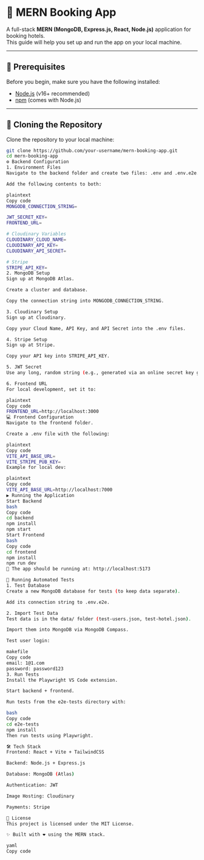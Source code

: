 # 🚀 MERN Booking App

A full-stack **MERN (MongoDB, Express.js, React, Node.js)** application for booking hotels.  
This guide will help you set up and run the app on your local machine.  

---

## 📌 Prerequisites
Before you begin, make sure you have the following installed:

- [Node.js](https://nodejs.org/) (v16+ recommended)  
- [npm](https://www.npmjs.com/) (comes with Node.js)  

---

## 📂 Cloning the Repository
Clone the repository to your local machine:

```bash
git clone https://github.com/your-username/mern-booking-app.git
cd mern-booking-app
⚙️ Backend Configuration
1. Environment Files
Navigate to the backend folder and create two files: .env and .env.e2e.

Add the following contents to both:

plaintext
Copy code
MONGODB_CONNECTION_STRING=

JWT_SECRET_KEY=
FRONTEND_URL=

# Cloudinary Variables
CLOUDINARY_CLOUD_NAME=
CLOUDINARY_API_KEY=
CLOUDINARY_API_SECRET=

# Stripe
STRIPE_API_KEY=
2. MongoDB Setup
Sign up at MongoDB Atlas.

Create a cluster and database.

Copy the connection string into MONGODB_CONNECTION_STRING.

3. Cloudinary Setup
Sign up at Cloudinary.

Copy your Cloud Name, API Key, and API Secret into the .env files.

4. Stripe Setup
Sign up at Stripe.

Copy your API key into STRIPE_API_KEY.

5. JWT Secret
Use any long, random string (e.g., generated via an online secret key generator).

6. Frontend URL
For local development, set it to:

plaintext
Copy code
FRONTEND_URL=http://localhost:3000
💻 Frontend Configuration
Navigate to the frontend folder.

Create a .env file with the following:

plaintext
Copy code
VITE_API_BASE_URL=
VITE_STRIPE_PUB_KEY=
Example for local dev:

plaintext
Copy code
VITE_API_BASE_URL=http://localhost:7000
▶️ Running the Application
Start Backend
bash
Copy code
cd backend
npm install
npm start
Start Frontend
bash
Copy code
cd frontend
npm install
npm run dev
🔗 The app should be running at: http://localhost:5173

🧪 Running Automated Tests
1. Test Database
Create a new MongoDB database for tests (to keep data separate).

Add its connection string to .env.e2e.

2. Import Test Data
Test data is in the data/ folder (test-users.json, test-hotel.json).

Import them into MongoDB via MongoDB Compass.

Test user login:

makefile
Copy code
email: 1@1.com
password: password123
3. Run Tests
Install the Playwright VS Code extension.

Start backend + frontend.

Run tests from the e2e-tests directory with:

bash
Copy code
cd e2e-tests
npm install
Then run tests using Playwright.

🛠️ Tech Stack
Frontend: React + Vite + TailwindCSS

Backend: Node.js + Express.js

Database: MongoDB (Atlas)

Authentication: JWT

Image Hosting: Cloudinary

Payments: Stripe

📜 License
This project is licensed under the MIT License.

✨ Built with ❤️ using the MERN stack.

yaml
Copy code
